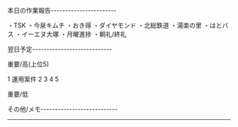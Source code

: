 本日の作業報告-----------------------

・TSK
・今泉キムチ
・おき得
・ダイヤモンド
・北総鉄道
・湯楽の里
・はとバス
・イーエヌ大塚
・月曜進捗
・朝礼/終礼

翌日予定----------------------------

重要/高(上位5)

1 運用案件
2 
3 
4 
5 

重要/低


その他/メモ---------------------------

-------------------------------------

